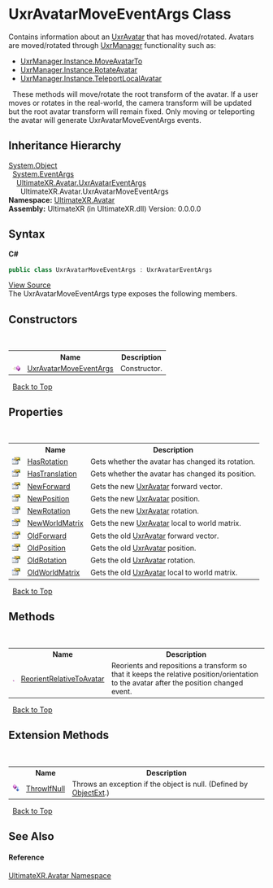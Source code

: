 # UxrAvatarMoveEventArgs Class
 

Contains information about an <a href="T_UltimateXR_Avatar_UxrAvatar">UxrAvatar</a> that has moved/rotated. Avatars are moved/rotated through <a href="T_UltimateXR_Core_UxrManager">UxrManager</a> functionality such as:
&nbsp;<ul><li><a href="M_UltimateXR_Core_UxrManager_MoveAvatarTo_3">UxrManager.Instance.MoveAvatarTo</a></li><li><a href="M_UltimateXR_Core_UxrManager_RotateAvatar">UxrManager.Instance.RotateAvatar</a></li><li><a href="M_UltimateXR_Core_UxrManager_TeleportLocalAvatar">UxrManager.Instance.TeleportLocalAvatar</a></li></ul>&nbsp;
These methods will move/rotate the root transform of the avatar. If a user moves or rotates in the real-world, the camera transform will be updated but the root avatar transform will remain fixed. Only moving or teleporting the avatar will generate UxrAvatarMoveEventArgs events.


## Inheritance Hierarchy
<a href="https://docs.microsoft.com/dotnet/api/system.object" target="_blank" rel="noopener noreferrer">System.Object</a><br />&nbsp;&nbsp;<a href="https://docs.microsoft.com/dotnet/api/system.eventargs" target="_blank" rel="noopener noreferrer">System.EventArgs</a><br />&nbsp;&nbsp;&nbsp;&nbsp;<a href="T_UltimateXR_Avatar_UxrAvatarEventArgs">UltimateXR.Avatar.UxrAvatarEventArgs</a><br />&nbsp;&nbsp;&nbsp;&nbsp;&nbsp;&nbsp;UltimateXR.Avatar.UxrAvatarMoveEventArgs<br />
**Namespace:**&nbsp;<a href="N_UltimateXR_Avatar">UltimateXR.Avatar</a><br />**Assembly:**&nbsp;UltimateXR (in UltimateXR.dll) Version: 0.0.0.0

## Syntax

**C#**<br />
``` C#
public class UxrAvatarMoveEventArgs : UxrAvatarEventArgs
```

<a href="UltimateXR/Scripts/Avatar/UxrAvatarMoveEventArgs.cs" rel="noopener noreferrer" title="View the source code">View Source</a><br />
The UxrAvatarMoveEventArgs type exposes the following members.


## Constructors
&nbsp;<table><tr><th></th><th>Name</th><th>Description</th></tr><tr><td>![Public method](media/pubmethod.gif "Public method")</td><td><a href="M_UltimateXR_Avatar_UxrAvatarMoveEventArgs__ctor">UxrAvatarMoveEventArgs</a></td><td>
Constructor.</td></tr></table>&nbsp;
<a href="#uxravatarmoveeventargs-class">Back to Top</a>

## Properties
&nbsp;<table><tr><th></th><th>Name</th><th>Description</th></tr><tr><td>![Public property](media/pubproperty.gif "Public property")</td><td><a href="P_UltimateXR_Avatar_UxrAvatarMoveEventArgs_HasRotation">HasRotation</a></td><td>
Gets whether the avatar has changed its rotation.</td></tr><tr><td>![Public property](media/pubproperty.gif "Public property")</td><td><a href="P_UltimateXR_Avatar_UxrAvatarMoveEventArgs_HasTranslation">HasTranslation</a></td><td>
Gets whether the avatar has changed its position.</td></tr><tr><td>![Public property](media/pubproperty.gif "Public property")</td><td><a href="P_UltimateXR_Avatar_UxrAvatarMoveEventArgs_NewForward">NewForward</a></td><td>
Gets the new <a href="T_UltimateXR_Avatar_UxrAvatar">UxrAvatar</a> forward vector.</td></tr><tr><td>![Public property](media/pubproperty.gif "Public property")</td><td><a href="P_UltimateXR_Avatar_UxrAvatarMoveEventArgs_NewPosition">NewPosition</a></td><td>
Gets the new <a href="T_UltimateXR_Avatar_UxrAvatar">UxrAvatar</a> position.</td></tr><tr><td>![Public property](media/pubproperty.gif "Public property")</td><td><a href="P_UltimateXR_Avatar_UxrAvatarMoveEventArgs_NewRotation">NewRotation</a></td><td>
Gets the new <a href="T_UltimateXR_Avatar_UxrAvatar">UxrAvatar</a> rotation.</td></tr><tr><td>![Public property](media/pubproperty.gif "Public property")</td><td><a href="P_UltimateXR_Avatar_UxrAvatarMoveEventArgs_NewWorldMatrix">NewWorldMatrix</a></td><td>
Gets the new <a href="T_UltimateXR_Avatar_UxrAvatar">UxrAvatar</a> local to world matrix.</td></tr><tr><td>![Public property](media/pubproperty.gif "Public property")</td><td><a href="P_UltimateXR_Avatar_UxrAvatarMoveEventArgs_OldForward">OldForward</a></td><td>
Gets the old <a href="T_UltimateXR_Avatar_UxrAvatar">UxrAvatar</a> forward vector.</td></tr><tr><td>![Public property](media/pubproperty.gif "Public property")</td><td><a href="P_UltimateXR_Avatar_UxrAvatarMoveEventArgs_OldPosition">OldPosition</a></td><td>
Gets the old <a href="T_UltimateXR_Avatar_UxrAvatar">UxrAvatar</a> position.</td></tr><tr><td>![Public property](media/pubproperty.gif "Public property")</td><td><a href="P_UltimateXR_Avatar_UxrAvatarMoveEventArgs_OldRotation">OldRotation</a></td><td>
Gets the old <a href="T_UltimateXR_Avatar_UxrAvatar">UxrAvatar</a> rotation.</td></tr><tr><td>![Public property](media/pubproperty.gif "Public property")</td><td><a href="P_UltimateXR_Avatar_UxrAvatarMoveEventArgs_OldWorldMatrix">OldWorldMatrix</a></td><td>
Gets the old <a href="T_UltimateXR_Avatar_UxrAvatar">UxrAvatar</a> local to world matrix.</td></tr></table>&nbsp;
<a href="#uxravatarmoveeventargs-class">Back to Top</a>

## Methods
&nbsp;<table><tr><th></th><th>Name</th><th>Description</th></tr><tr><td>![Public method](media/pubmethod.gif "Public method")</td><td><a href="M_UltimateXR_Avatar_UxrAvatarMoveEventArgs_ReorientRelativeToAvatar">ReorientRelativeToAvatar</a></td><td>
Reorients and repositions a transform so that it keeps the relative position/orientation to the avatar after the position changed event.</td></tr></table>&nbsp;
<a href="#uxravatarmoveeventargs-class">Back to Top</a>

## Extension Methods
&nbsp;<table><tr><th></th><th>Name</th><th>Description</th></tr><tr><td>![Public Extension Method](media/pubextension.gif "Public Extension Method")</td><td><a href="M_UltimateXR_Extensions_System_ObjectExt_ThrowIfNull">ThrowIfNull</a></td><td>
Throws an exception if the object is null.
 (Defined by <a href="T_UltimateXR_Extensions_System_ObjectExt">ObjectExt</a>.)</td></tr></table>&nbsp;
<a href="#uxravatarmoveeventargs-class">Back to Top</a>

## See Also


#### Reference
<a href="N_UltimateXR_Avatar">UltimateXR.Avatar Namespace</a><br />